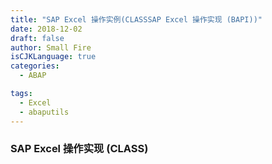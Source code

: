 ```yaml
---
title: "SAP Excel 操作实例(CLASSSAP Excel 操作实现 (BAPI))"
date: 2018-12-02
draft: false
author: Small Fire
isCJKLanguage: true
categories: 
  - ABAP

tags: 
  - Excel
  - abaputils
---
```


### SAP Excel 操作实现 (CLASS)

```javascript

```

